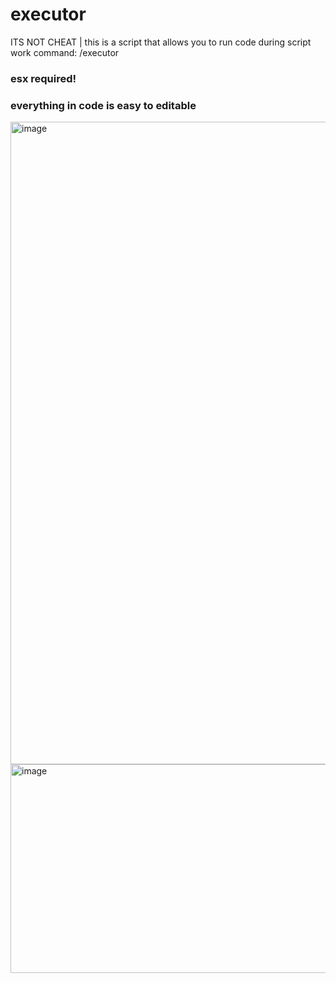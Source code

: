 # executor
ITS NOT CHEAT | this is a script that allows you to run code during script work
command: /executor
### esx required!
### everything in code is easy to editable


<img width="1886" height="1028" alt="image" src="https://github.com/user-attachments/assets/4f959db9-c8f1-40f0-8054-441851b28042" />
<img width="1321" height="334" alt="image" src="https://github.com/user-attachments/assets/ad0d0480-f339-483c-8894-9081a9d83031" />
